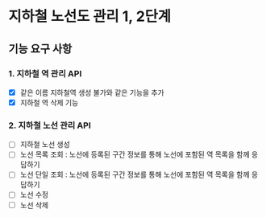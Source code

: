 # 지하철 노선도 관리 1, 2단계

## 기능 요구 사항

### 1. 지하철 역 관리 API

- [x] 같은 이름 지하철역 생성 불가와 같은 기능을 추가
- [x] 지하철 역 삭제 기능

### 2. 지하철 노선 관리 API

- [ ] 지하철 노선 생성
- [ ] 노선 목록 조회 : 노선에 등록된 구간 정보를 통해 노선에 포함된 역 목록을 함께 응답하기
- [ ] 노선 단일 조회 : 노선에 등록된 구간 정보를 통해 노선에 포함된 역 목록을 함께 응답하기
- [ ] 노선 수정
- [ ] 노선 삭제
